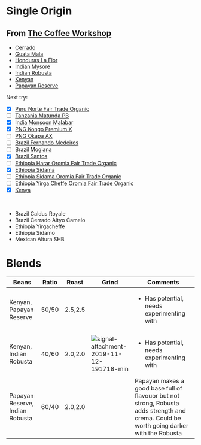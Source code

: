 # Single Origin

## From [The Coffee Workshop](https://www.thecoffeeworkshop.co.nz/store/c6/Green_Coffee_Beans_%28500gm%2C_1kg%2C_5kg_%26_15kg%29.html)

* [Cerrado](Cerrado.md)
* [Guata Mala](GuataMala.md)
* [Honduras La Flor](HondurasLaFlor.md)
* [Indian Mysore](IndianMysore.md)
* [Indian Robusta](IndianRobusta.md)
* [Kenyan](Kenyan.md)
* [Papayan Reserve](PapayanReserve.md)

Next try:

* [x] [Peru Norte Fair Trade Organic](https://www.greenbeanhouse.co.nz/product/PeruNorteFTO)
* [ ] [Tanzania Matunda PB](https://www.greenbeanhouse.co.nz/product/2043904)
* [x] [India Monsoon Malabar](https://www.greenbeanhouse.co.nz/product/2048014)
* [x] [PNG Kongo Premium X](https://www.greenbeanhouse.co.nz/product/2078789)
* [ ] [PNG Okapa AX](https://www.greenbeanhouse.co.nz/product/1554800)
* [ ] [Brazil Fernando Medeiros](https://www.greenbeanhouse.co.nz/product/2079678)
* [ ] [Brazil Mogiana](https://www.greenbeanhouse.co.nz/product/2043866)
* [x] [Brazil Santos](https://www.greenbeanhouse.co.nz/product/2043868)
* [ ] [Ethiopia Harar Oromia Fair Trade Organic](https://www.greenbeanhouse.co.nz/product/EthiopiaHararOromiaFTO)
* [x] [Ethiopia Sidama](https://www.greenbeanhouse.co.nz/product/2084244)
* [ ] [Ethiopia Sidama Oromia Fair Trade Organic](https://www.greenbeanhouse.co.nz/product/EthiopiaSidamoOromiaFTO)
* [ ] [Ethiopia Yirga Cheffe Oromia Fair Trade Organic](https://www.greenbeanhouse.co.nz/product/EthiopiaYirgaCheffeOromiaFTO)
* [x] [Kenya](https://www.greenbeanhouse.co.nz/product/KenyaWashedSpecialty)

<br>

* Brazil Caldus Royale
* Brazil Cerrado Altyo Camelo
* Ethiopia Yirgacheffe
* Ethiopia Sidamo
* Mexican Altura SHB



# Blends

| Beans                   | Ratio | Roast   | Grind | Comments |
|-------------------------|-------|---------|-------|----
| Kenyan, Papayan Reserve | 50/50 | 2.5,2.5 | | <ul><li>Has potential, needs experimenting with</li><ul>
| Kenyan, Indian Robusta | 40/60 | 2.0,2.0 | ![signal-attachment-2019-11-12-191718-min](https://user-images.githubusercontent.com/2862029/68647862-c8722580-0583-11ea-993c-09ed10db39e5.jpeg) | <ul><li>Has potential, needs experimenting with</li><ul>
| Papayan Reserve, Indian Robusta | 60/40 | 2.0,2.0 | | Papayan makes a good base full of flavouor but not strong, Robusta adds strength and crema. Could be worth going darker with the Robusta
